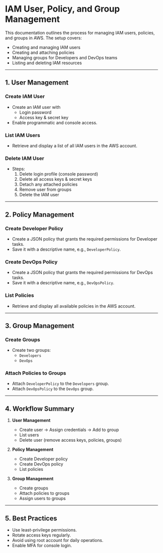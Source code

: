 # IAM User, Policy, and Group Management

This documentation outlines the process for managing IAM users, policies, and groups in AWS. The setup covers:
- Creating and managing IAM users
- Creating and attaching policies
- Managing groups for Developers and DevOps teams
- Listing and deleting IAM resources

---

## 1. **User Management**

### **Create IAM User**
- Create an IAM user with
  - Login password
  - Access key & secret key
- Enable programmatic and console access.

### **List IAM Users**
- Retrieve and display a list of all IAM users in the AWS account.

### **Delete IAM User**
- Steps:
  1. Delete login profile (console password)
  2. Delete all access keys & secret keys
  3. Detach any attached policies
  4. Remove user from groups
  5. Delete the IAM user

---

## 2. **Policy Management**

### **Create Developer Policy**
- Create a JSON policy that grants the required permissions for Developer tasks.
- Save it with a descriptive name, e.g., `DeveloperPolicy`.

### **Create DevOps Policy**
- Create a JSON policy that grants the required permissions for DevOps tasks.
- Save it with a descriptive name, e.g., `DevOpsPolicy`.

### **List Policies**
- Retrieve and display all available policies in the AWS account.

---

## 3. **Group Management**

### **Create Groups**
- Create two groups:
  - `Developers`
  - `DevOps`

### **Attach Policies to Groups**
- Attach `DeveloperPolicy` to the `Developers` group.
- Attach `DevOpsPolicy` to the `DevOps` group.

---

## 4. **Workflow Summary**

1. **User Management**
   - Create user → Assign credentials → Add to group
   - List users
   - Delete user (remove access keys, policies, groups)

2. **Policy Management**
   - Create Developer policy
   - Create DevOps policy
   - List policies

3. **Group Management**
   - Create groups
   - Attach policies to groups
   - Assign users to groups

---

## 5. **Best Practices**
- Use least-privilege permissions.
- Rotate access keys regularly.
- Avoid using root account for daily operations.
- Enable MFA for console login.
